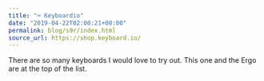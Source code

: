 ```yaml
---
title: "⌨️ Keyboardio"
date: "2019-04-22T02:00:21+00:00"
permalink: blog/s9r/index.html
source_url: https://shop.keyboard.io/
---
```


There are so many keyboards I would love to try out. This one and the Ergo are at the top of the list.
